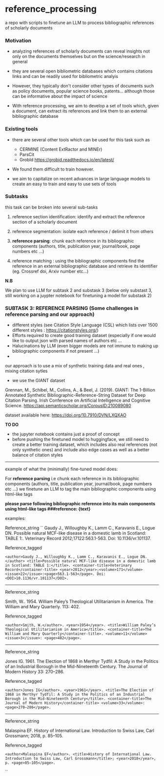 # reference_processing
a repo with scripts to finetune an LLM to process bibliographic references of scholarly documents



### Motivation

- analyzing references of scholarly documents can reveal insights not only on the documents themselves but on the science/research in general

- they are several open bibliometric databases which contains citations links and can be readily used for bibliometric analyis

- However, they typically don't consider other types of documents such as policy documents, popular science books, patents... although those can be informative about the impact of science

- With reference processing, we aim to develop a set of tools which, given a document, can extract its references and link them to an external bibliographic database

### Existing tools

- there are several other tools which can be used for this task such as 

  - CERMINE (Content ExtRactor and MINEr)
  - ParsCit
  - GrobId https://grobid.readthedocs.io/en/latest/

- We found them difficult to train however. 

- we aim to capitalize on recent advances in large language models to create an easy to train and easy to use sets of tools 

### Subtasks

this task can be broken into several sub-tasks

1. reference section identification: identify and extract the reference section of a scholarly document

2. reference segmentation: isolate  each reference / delimit it from others

3. **reference parsing**: chunk each reference in its bibliographic components (authors, title, publication year, journal/book, page numbers etc ...)

4. reference matching : using the bibliographic components find the reference in an external bibliographic database and retrieve its identifier (eg. Crossref doi, Arxiv number etc...)


**N.B**

We plan to use LLM for subtask 2 and substask 3 (below only substast 3, still working on a juypter notebook for finetuning a model for substask 2) 

### SUBTASK 3: REFERENCE PARSING (Some challenges in reference parsing and our approach) 



- different styles (see Citation Style Language (CSL) which lists over 1500 different styles : https://citationstyles.org/) 
- Efforts required to create good training dataset (especially if one would like to output json with parsed names of authors etc ...
- Halucinations by LLM (even bigger models are not immune to making up bibliographic components if not present ...)
- 

our approach is  to use a mix of synthetic training data and real ones , mixing citation sytles

- we use the GIANT dataset

Grennan, M., Schibel, M., Collins, A., & Beel, J. (2019). GIANT: The 1-Billion Annotated Synthetic Bibliographic-Reference-String Dataset for Deep Citation Parsing. Irish Conference on Artificial Intelligence and Cognitive Science. https://api.semanticscholar.org/CorpusID:210089080

dataset available here: 
https://doi.org/10.7910/DVN/LXQXAO


**TO DO**
- the jupyter notebook contains just a proof of concept
- before pushing the finetuned model to huggingface, we still need to create a better training dataset, which includes also real references (not only synthetic ones) and include also edge cases as well as a better balance of citation styles



----- 


example of what the (minimally) fine-tuned model does: 

For **reference parsing** i.e chunk each reference in its bibliographic components (authors, title, publication year, journal/book, page numbers etc ...) we finetune an LLM to tag the main bibliographic components using html-like tags

**please parse following bibliographic reference into its main components using html-like tags ###reference: {text}**

examples: 

Reference_string 
``
Gaudy J., Willoughby K., Lamm C., Karavanis E., Logue DN. Possible natural MCF-like disease in a domestic lamb in Scotland: TABLE 1:. Veterinary Record 2012;17122:563.1-563. Doi: 10.1136/vr.101137.

Reference_tagged 

`<author>Gaudy J., Willoughby K., Lamm C., Karavanis E., Logue DN.</author> <title>Possible natural MCF-like disease in a domestic lamb in Scotland: TABLE 1:</title>. <container-title>Veterinary Record</container-title> <year>2012</year>;<volume>171</volume><issue>22</issue>:<page>563.1-563</page>. Doi: <DOI>10.1136/vr.101137</DOI>.`

--------

Reference_string 

 Smith, W.. 1954. William Paley’s Theological Utilitarianism in America. The William and Mary Quarterly. 113: 402.

Reference_tagged 

`<author>Smith, W.</author>. <year>1954</year>. <title>William Paley’s Theological Utilitarianism in America</title>. <container-title>The William and Mary Quarterly</container-title>. <volume>11</volume><issue>3</issue>: <page>402</page>.`

--------

Reference_string 

 Jones IG. 1961. The Election of 1868 in Merthyr Tydfil: A Study in the Politics of an Industrial Borough in the Mid-Nineteenth Century. The Journal of Modern History 33: 270–286.

Reference_tagged 

`<author>Jones IG</author>. <year>1961</year>. <title>The Election of 1868 in Merthyr Tydfil: A Study in the Politics of an Industrial Borough in the Mid-Nineteenth Century</title>. <container-title>The Journal of Modern History</container-title> <volume>33</volume>: <page>270–286</page>.`

--------
Reference_string 

Malaspina EF. History of International Law. Introduction to Swiss Law, Carl Grossmann; 2018, p. 85–105.

Reference_tagged 

`<author>Malaspina EF</author>. <title>History of International Law. Introduction to Swiss Law, Carl Grossmann</title>; <year>2018</year>, p. <page>85–105</page>.`

``

